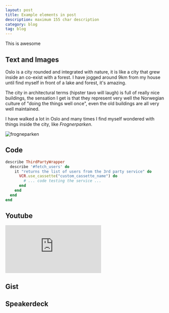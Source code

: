 ```yaml
---
layout: post
title: Example elements in post
description: maximum 155 char description
category: blog
tag: blog
---
```


This is awesome

## Text and Images

Oslo is a city rounded and integrated with nature, it is like a city that grew inside an co-exist with a forest. I have jogged around 9km from my house until find myself in front of a lake and forest, it's amazing.

The city in architectural terms (hipster tavo will laugh) is full of really nice buildings, the sensation I get is that they represent very well the Norwegian culture of "doing the things well once", even the old buildings are all very well maintained.

I have walked a lot in Oslo and many times I find myself wondered with things inside the city, like *Frognerparken*.

![frogneparken](http://photos-a.ak.instagram.com/hphotos-ak-xpa1/10414049_1440443056206376_1542968726_n.jpg)

## Code

```ruby
describe ThirdPartyWrapper
  describe '#fetch_users' do
    it "returns the list of users from the 3rd party service" do
      VCR.use_cassette("custom_cassette_name") do
        # ... code testing the service ...
      end
    end
  end
end
```

## Youtube

<iframe src="https://www.youtube.com/embed/DC-pQPq0acs" frameborder="0" allowfullscreen></iframe>

## Gist

<script src="https://gist.github.com/fespinoza/f44e321dde21a05efa51.js"></script>

## Speakerdeck

<script async class="speakerdeck-embed" data-id="1b97cdcea380459094b21f07e132f909" data-ratio="1.77777777777778" src="//speakerdeck.com/assets/embed.js"></script>
